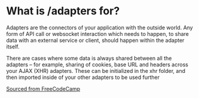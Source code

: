 # What is /adapters for?

Adapters are the connectors of your application with the outside world. Any form of API call or websocket interaction which needs to happen, to share data with an external service or client, should happen within the adapter itself.

There are cases where some data is always shared between all the adapters – for example, sharing of cookies, base URL and headers across your AJAX (XHR) adapters. These can be initialized in the xhr folder, and then imported inside of your other adapters to be used further


<a href="https://www.freecodecamp.org/news/a-better-way-to-structure-react-projects/">Sourced from FreeCodeCamp</a>

